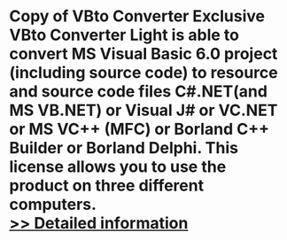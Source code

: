 # Copy of VBto Converter Exclusive<br />VBto Converter Light is able to convert MS Visual Basic 6.0 project (including source code) to resource and source code files C#.NET(and MS VB.NET) or Visual J# or VC.NET or MS VC++ (MFC) or Borland C++ Builder or Borland Delphi. This license allows you to use the product on three different computers.<br />[>> Detailed information](https://secure.shareit.com/shareit/product.html?productid=300961854&affiliateid=200057808)